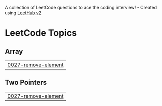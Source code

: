 A collection of LeetCode questions to ace the coding interview! - Created using [LeetHub v2](https://github.com/arunbhardwaj/LeetHub-2.0)
<!---LeetCode Topics Start-->
# LeetCode Topics
## Array
|  |
| ------- |
| [0027-remove-element](https://github.com/saifq2/LeetCode/tree/master/0027-remove-element) |
## Two Pointers
|  |
| ------- |
| [0027-remove-element](https://github.com/saifq2/LeetCode/tree/master/0027-remove-element) |
<!---LeetCode Topics End-->